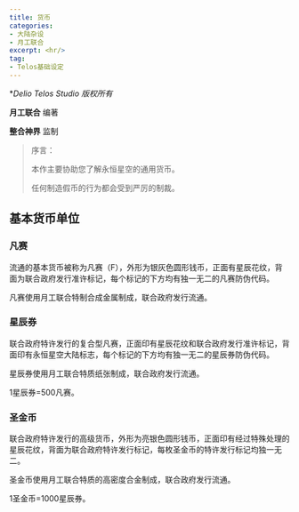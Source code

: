 ```yaml
---
title: 货币
categories:
- 大陆杂设
- 月工联合
excerpt: <hr/>
tag:
- Telos基础设定
---
```


**Delio Telos Studio 版权所有*

**月工联合** 编著

**整合神界** 监制

> 序言：
>
> 本作主要协助您了解永恒星空的通用货币。
>
> 任何制造假币的行为都会受到严厉的制裁。

## 基本货币单位

### 凡赛

流通的基本货币被称为凡赛（F），外形为银灰色圆形钱币，正面有星辰花纹，背面为联合政府发行准许标记，每个标记的下方均有独一无二的凡赛防伪代码。

凡赛使用月工联合特制合成金属制成，联合政府发行流通。

### 星辰券

联合政府特许发行的复合型凡赛，正面印有星辰花纹和联合政府发行准许标记，背面印有永恒星空大陆标志，每个标记的下方均有独一无二的星辰券防伪代码。

星辰券使用月工联合特质纸张制成，联合政府发行流通。

1星辰券=500凡赛。

### 圣金币

联合政府特许发行的高级货币，外形为亮银色圆形钱币，正面印有经过特殊处理的星辰花纹，背面为联合政府特许发行标记，每枚圣金币的特许发行标记均独一无二。

圣金币使用月工联合特质的高密度合金制成，联合政府发行流通。

1圣金币=1000星辰券。

